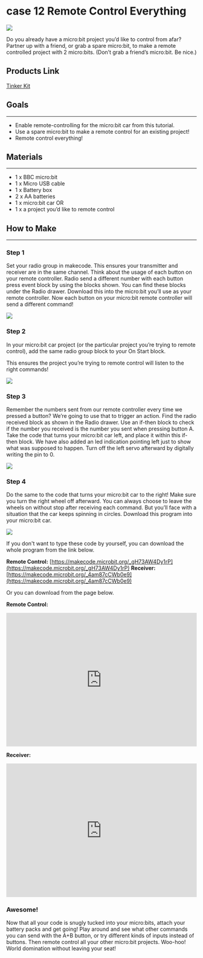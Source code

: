 # case 12 Remote Control Everything 

![](./images/utimqzn.jpg)

Do you already have a micro:bit project you’d like to control from afar?
Partner up with a friend, or grab a spare micro:bit, to make a remote controlled project with 2 micro:bits. (Don’t grab a friend’s micro:bit. Be nice.)


## Products Link

[Tinker Kit](https://www.elecfreaks.com/micro-bit-tinker-kit.html)

## Goals  
---
  
- Enable remote-controlling for the micro:bit car from this tutorial.
- Use a spare micro:bit to make a remote control for an existing project!
- Remote control everything!


## Materials  
---  
 
- 1 x BBC micro:bit  
- 1 x Micro USB cable  
- 1 x Battery box  
- 2 x AA batteries  
- 1 x micro:bit car
OR
- 1 x a project you’d like to remote control  


## How to Make  
---

### Step 1  

Set your radio group in makecode. This ensures your transmitter and receiver are in the same channel.
Think about the usage of each button on your remote controller.
Radio send a different number with each button press event block by using the blocks shown.
You can find these blocks under the Radio drawer.
Download this into the micro:bit you’ll use as your remote controller.
Now each button on your micro:bit remote controller will send a different command!

![](./images/7FMhilE.png)  


### Step 2  

In your micro:bit car project (or the particular project you’re trying to remote control), add the same radio group block to your On Start block.  
 
This ensures the project you’re trying to remote control will listen to the right commands!  

![](./images/2yEuF4F.png)  


### Step 3  

Remember the numbers sent from our remote controller every time we pressed a button? We’re going to use that to trigger an action.
Find the radio received block as shown in the Radio drawer.
Use an if-then block to check if the number you received is the number you sent when pressing button A.
Take the code that turns your micro:bit car left, and place it within this if-then block.
We have also added an led indication pointing left just to show what was supposed to happen.
Turn off the left servo afterward by digitally writing the pin to 0.

![](./images/c8EQV91.png)  


### Step 4  

Do the same to the code that turns your micro:bit car to the right!
Make sure you turn the right wheel off afterward.
You can always choose to leave the wheels on without stop after receiving each command. But you’ll face with a situation that the car keeps spinning in circles.
Download this program into your micro:bit car.

![](./images/Z0xJGlt.png)  

If you don't want to type these code by yourself, you can download the whole program from the link below.

**Remote Control:** [https://makecode.microbit.org/_gH73AW4Dy1rP](https://makecode.microbit.org/_gH73AW4Dy1rP)
**Receiver:** [https://makecode.microbit.org/_4am87cCWb0e9](https://makecode.microbit.org/_4am87cCWb0e9)

Or you can download from the page below.  

**Remote Control:**  

<div style="position:relative;height:0;padding-bottom:70%;overflow:hidden;"><iframe style="position:absolute;top:0;left:0;width:100%;height:100%;" src="https://makecode.microbit.org/#pub:_TKE3rA7CqL2w" frameborder="0" sandbox="allow-popups allow-forms allow-scripts allow-same-origin"></iframe></div>  


**Receiver:**  

<div style="position:relative;height:0;padding-bottom:70%;overflow:hidden;"><iframe style="position:absolute;top:0;left:0;width:100%;height:100%;" src="https://makecode.microbit.org/#pub:_4am87cCWb0e9" frameborder="0" sandbox="allow-popups allow-forms allow-scripts allow-same-origin"></iframe></div>  


### Awesome!  
  
Now that all your code is snugly tucked into your micro:bits, attach your battery packs and get going! Play around and see what other commands you can send with the A+B button, or try different kinds of inputs instead of buttons. Then remote control all your other micro:bit projects. Woo-hoo! World domination without leaving your seat! 

